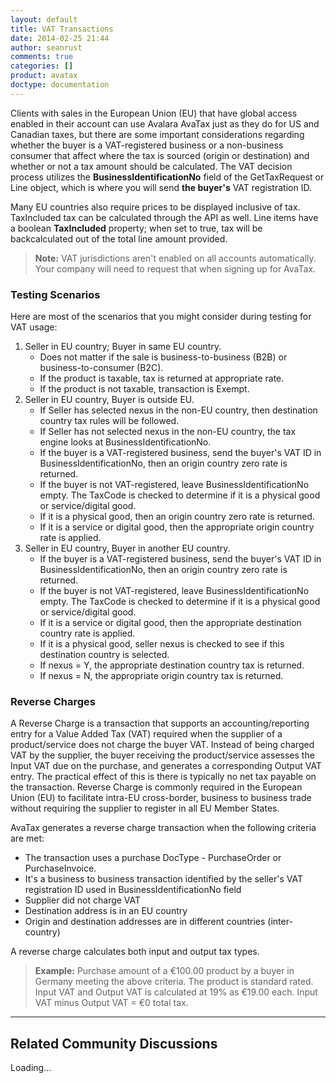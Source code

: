 ```yaml
---
layout: default
title: VAT Transactions
date: 2014-02-25 21:44
author: seanrust
comments: true
categories: []
product: avatax
doctype: documentation
---
```

Clients with sales in the European Union (EU) that have global access enabled in their account can use Avalara AvaTax just as they do for US and Canadian taxes, but there are some important considerations regarding whether the buyer is a VAT-registered business or a non-business consumer that affect where the tax is sourced (origin or destination) and whether or not a tax amount should be calculated. The VAT decision process utilizes the <strong>BusinessIdentificationNo</strong> field of the GetTaxRequest or Line object, which is where you will send <strong>the buyer's</strong> VAT registration ID.

Many EU countries also require prices to be displayed inclusive of tax. TaxIncluded tax can be calculated through the API as well. Line items have a boolean <strong>TaxIncluded</strong> property; when set to true, tax will be backcalculated out of the total line amount provided.

<blockquote><strong>Note:</strong> VAT jurisdictions aren't enabled on all accounts automatically. Your company will need to request that when signing up for AvaTax.</blockquote>


<h3>Testing Scenarios</h3>
Here are most of the scenarios that you might consider during testing for VAT usage:
<ol>
	<li>Seller in EU country; Buyer in same EU country.
<ul>
	<li>Does not matter if the sale is business-to-business (B2B) or business-to-consumer (B2C).</li>
	<li>If the product is taxable, tax is returned at appropriate rate.</li>
	<li>If the product is not taxable, transaction is Exempt.</li>
</ul>
</li>
	<li>Seller in EU country, Buyer is outside EU.
<ul>
	<li>If Seller has selected nexus in the non-EU country, then destination country tax rules will be followed.</li>
	<li>If Seller has not selected nexus in the non-EU country, the tax engine looks at BusinessIdentificationNo.</li>
	<li>If the buyer is a VAT-registered business, send the buyer's VAT ID in BusinessIdentificationNo, then an origin country zero rate is returned.</li>
	<li>If the buyer is not VAT-registered, leave BusinessIdentificationNo empty. The TaxCode is checked to determine if it is a physical good or service/digital good.</li>
	<li>If it is a physical good, then an origin country zero rate is returned.</li>
	<li>If it is a service or digital good, then the appropriate origin country rate is applied.</li>
</ul>
</li>
	<li>Seller in EU country, Buyer in another EU country.
<ul>
	<li>If the buyer is a VAT-registered business, send the buyer's VAT ID in BusinessIdentificationNo, then an origin country zero rate is returned.</li>
	<li>If the buyer is not VAT-registered, leave BusinessIdentificationNo empty. The TaxCode is checked to determine if it is a physical good or service/digital good.</li>
	<li>If it is a service or digital good, then the appropriate destination country rate is applied.</li>
	<li>If it is a physical good, seller nexus is checked to see if this destination country is selected.</li>
	<li>If nexus = Y, the appropriate destination country tax is returned.</li>
	<li>If nexus = N, the appropriate origin country tax is returned.</li>
</ul>
</li>
</ol>
<h3>Reverse Charges</h3>
A Reverse Charge is a transaction that supports an accounting/reporting entry for a Value Added Tax (VAT) required when the supplier of a product/service does not charge the buyer VAT. Instead of being charged VAT by the supplier, the buyer receiving the product/service assesses the Input VAT due on the purchase, and generates a corresponding Output VAT entry. The practical effect of this is there is typically no net tax payable on the transaction. Reverse Charge is commonly required in the European Union (EU) to facilitate intra-EU cross-border, business to business trade without requiring the supplier to register in all EU Member States.

AvaTax generates a reverse charge transaction when the following criteria are met:
<ul>
	<li>The transaction uses a purchase DocType - PurchaseOrder or PurchaseInvoice.</li>
	<li>It's a business to business transaction identified by the seller's VAT registration ID used in BusinessIdentificationNo field</li>
	<li>Supplier did not charge VAT</li>
	<li>Destination address is in an EU country</li>
	<li>Origin and destination addresses are in different countries (inter-country)</li>
</ul>
A reverse charge calculates both input and output tax types.
<blockquote><strong>Example:</strong> Purchase amount of a €100.00 product by a buyer in Germany meeting the above criteria. The product is standard rated. Input VAT and Output VAT is calculated at 19% as €19.00 each. Input VAT minus Output VAT = €0 total tax.</blockquote>


<hr />

<h2>Related Community Discussions</h2>
<div id="gsfn_list_widget">
<div id="gsfn_content">Loading...</div>
</div>
<script src="https://getsatisfaction.com/avalara/widgets/javascripts/f585970/widgets.js" type="text/javascript"></script><script src="https://getsatisfaction.com/avalara/topics.widget?callback=gsfnTopicsCallback&amp;length=240&amp;limit=5&amp;sort=recently_active&amp;user_defined_code=Global" type="text/javascript"></script>
<div id="getsat-widget-8157"></div>
<script src="https://loader.engage.gsfn.us/loader.js" type="text/javascript"></script><script type="text/javascript">// <![CDATA[
if (typeof GSFN !== "undefined") { GSFN.loadWidget(8157,{"containerId":"getsat-widget-8157"}); }
// ]]></script>

